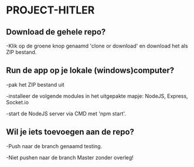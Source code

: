 # PROJECT-HITLER

Download de gehele repo?
-
-Klik op de groene knop genaamd 'clone or download' en download het als ZIP bestand.

Run de app op je lokale (windows)computer?
-
-pak het ZIP bestand uit

-installeer de volgende modules in het uitgepakte mapje: NodeJS, Express, Socket.io

-start de NodeJS server via CMD met 'npm start'.




Wil je iets toevoegen aan de repo?
-
-Push naar de branch genaamd testing.

-Niet pushen naar de branch Master zonder overleg!
